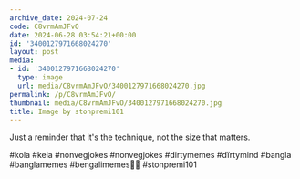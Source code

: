 ```yaml
---
archive_date: 2024-07-24
code: C8vrmAmJFvO
date: 2024-06-28 03:54:21+00:00
id: '3400127971668024270'
layout: post
media:
- id: '3400127971668024270'
  type: image
  url: media/C8vrmAmJFvO/3400127971668024270.jpg
permalink: /p/C8vrmAmJFvO/
thumbnail: media/C8vrmAmJFvO/3400127971668024270.jpg
title: Image by stonpremi101
---
```


Just a reminder that it's the technique, not the size that matters.  
  
#kola #kela #nonvegjokes #nonvegjokes #dirtymemes #dïrtymind #bangla #banglamemes #bengalimemes🤣🤣 #stonpremi101
